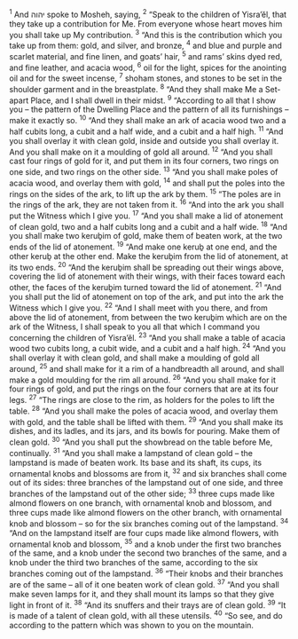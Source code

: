<sup>1</sup> And יהוה spoke to Mosheh, saying,
<sup>2</sup> “Speak to the children of Yisra’ĕl, that they take up a contribution for Me. From everyone whose heart moves him you shall take up My contribution.
<sup>3</sup> “And this is the contribution which you take up from them: gold, and silver, and bronze,
<sup>4</sup> and blue and purple and scarlet material, and fine linen, and goats’ hair,
<sup>5</sup> and rams’ skins dyed red, and fine leather, and acacia wood,
<sup>6</sup> oil for the light, spices for the anointing oil and for the sweet incense,
<sup>7</sup> shoham stones, and stones to be set in the shoulder garment and in the breastplate.
<sup>8</sup> “And they shall make Me a Set-apart Place, and I shall dwell in their midst.
<sup>9</sup> “According to all that I show you – the pattern of the Dwelling Place and the pattern of all its furnishings – make it exactly so.
<sup>10</sup> “And they shall make an ark of acacia wood two and a half cubits long, a cubit and a half wide, and a cubit and a half high.
<sup>11</sup> “And you shall overlay it with clean gold, inside and outside you shall overlay it. And you shall make on it a moulding of gold all around.
<sup>12</sup> “And you shall cast four rings of gold for it, and put them in its four corners, two rings on one side, and two rings on the other side.
<sup>13</sup> “And you shall make poles of acacia wood, and overlay them with gold,
<sup>14</sup> and shall put the poles into the rings on the sides of the ark, to lift up the ark by them.
<sup>15</sup> “The poles are in the rings of the ark, they are not taken from it.
<sup>16</sup> “And into the ark you shall put the Witness which I give you.
<sup>17</sup> “And you shall make a lid of atonement of clean gold, two and a half cubits long and a cubit and a half wide.
<sup>18</sup> “And you shall make two keruḇim of gold, make them of beaten work, at the two ends of the lid of atonement.
<sup>19</sup> “And make one keruḇ at one end, and the other keruḇ at the other end. Make the keruḇim from the lid of atonement, at its two ends.
<sup>20</sup> “And the keruḇim shall be spreading out their wings above, covering the lid of atonement with their wings, with their faces toward each other, the faces of the keruḇim turned toward the lid of atonement.
<sup>21</sup> “And you shall put the lid of atonement on top of the ark, and put into the ark the Witness which I give you.
<sup>22</sup> “And I shall meet with you there, and from above the lid of atonement, from between the two keruḇim which are on the ark of the Witness, I shall speak to you all that which I command you concerning the children of Yisra’ĕl.
<sup>23</sup> “And you shall make a table of acacia wood two cubits long, a cubit wide, and a cubit and a half high.
<sup>24</sup> “And you shall overlay it with clean gold, and shall make a moulding of gold all around,
<sup>25</sup> and shall make for it a rim of a handbreadth all around, and shall make a gold moulding for the rim all around.
<sup>26</sup> “And you shall make for it four rings of gold, and put the rings on the four corners that are at its four legs.
<sup>27</sup> “The rings are close to the rim, as holders for the poles to lift the table.
<sup>28</sup> “And you shall make the poles of acacia wood, and overlay them with gold, and the table shall be lifted with them.
<sup>29</sup> “And you shall make its dishes, and its ladles, and its jars, and its bowls for pouring. Make them of clean gold.
<sup>30</sup> “And you shall put the showbread on the table before Me, continually.
<sup>31</sup> “And you shall make a lampstand of clean gold – the lampstand is made of beaten work. Its base and its shaft, its cups, its ornamental knobs and blossoms are from it,
<sup>32</sup> and six branches shall come out of its sides: three branches of the lampstand out of one side, and three branches of the lampstand out of the other side;
<sup>33</sup> three cups made like almond flowers on one branch, with ornamental knob and blossom, and three cups made like almond flowers on the other branch, with ornamental knob and blossom – so for the six branches coming out of the lampstand.
<sup>34</sup> “And on the lampstand itself are four cups made like almond flowers, with ornamental knob and blossom,
<sup>35</sup> and a knob under the first two branches of the same, and a knob under the second two branches of the same, and a knob under the third two branches of the same, according to the six branches coming out of the lampstand.
<sup>36</sup> “Their knobs and their branches are of the same – all of it one beaten work of clean gold.
<sup>37</sup> “And you shall make seven lamps for it, and they shall mount its lamps so that they give light in front of it.
<sup>38</sup> “And its snuffers and their trays are of clean gold.
<sup>39</sup> “It is made of a talent of clean gold, with all these utensils.
<sup>40</sup> “So see, and do according to the pattern which was shown to you on the mountain.
